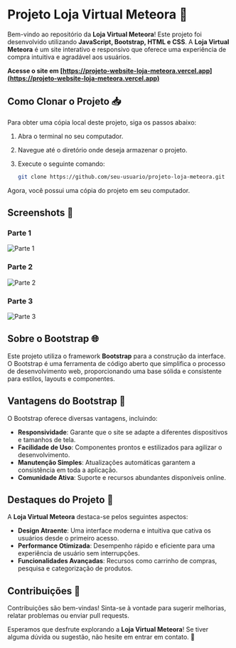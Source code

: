 # **Projeto Loja Virtual Meteora** 🚀

Bem-vindo ao repositório da **Loja Virtual Meteora**! Este projeto foi desenvolvido utilizando **JavaScript, Bootstrap, HTML e CSS**. A **Loja Virtual Meteora** é um site interativo e responsivo que oferece uma experiência de compra intuitiva e agradável aos usuários.

**Acesse o site em [https://projeto-website-loja-meteora.vercel.app](https://projeto-website-loja-meteora.vercel.app)**

## **Como Clonar o Projeto** 📥

Para obter uma cópia local deste projeto, siga os passos abaixo:

1. Abra o terminal no seu computador.
2. Navegue até o diretório onde deseja armazenar o projeto.
3. Execute o seguinte comando:

   ```bash
   git clone https://github.com/seu-usuario/projeto-loja-meteora.git

Agora, você possui uma cópia do projeto em seu computador.

## **Screenshots** 📸

### **Parte 1**
![Parte 1](https://i.imgur.com/46VO7pf.png)

### **Parte 2**
![Parte 2](https://i.imgur.com/hcUgDeb.png)

### **Parte 3**
![Parte 3](https://i.imgur.com/FMZtyLE.png)


## **Sobre o Bootstrap** 🌐

Este projeto utiliza o framework **Bootstrap** para a construção da interface. O Bootstrap é uma ferramenta de código aberto que simplifica o processo de desenvolvimento web, proporcionando uma base sólida e consistente para estilos, layouts e componentes.

## **Vantagens do Bootstrap** 🚀

O Bootstrap oferece diversas vantagens, incluindo:

- **Responsividade**: Garante que o site se adapte a diferentes dispositivos e tamanhos de tela.
- **Facilidade de Uso**: Componentes prontos e estilizados para agilizar o desenvolvimento.
- **Manutenção Simples**: Atualizações automáticas garantem a consistência em toda a aplicação.
- **Comunidade Ativa**: Suporte e recursos abundantes disponíveis online.

## **Destaques do Projeto** 🌟

A **Loja Virtual Meteora** destaca-se pelos seguintes aspectos:

- **Design Atraente**: Uma interface moderna e intuitiva que cativa os usuários desde o primeiro acesso.
- **Performance Otimizada**: Desempenho rápido e eficiente para uma experiência de usuário sem interrupções.
- **Funcionalidades Avançadas**: Recursos como carrinho de compras, pesquisa e categorização de produtos.

## **Contribuições** 🤝

Contribuições são bem-vindas! Sinta-se à vontade para sugerir melhorias, relatar problemas ou enviar pull requests.

Esperamos que desfrute explorando a **Loja Virtual Meteora**! Se tiver alguma dúvida ou sugestão, não hesite em entrar em contato. 📧





